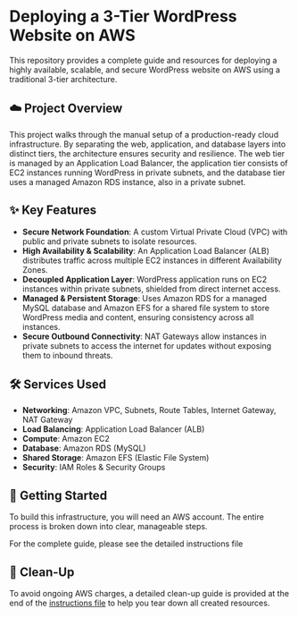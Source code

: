 # Deploying a 3-Tier WordPress Website on AWS

This repository provides a complete guide and resources for deploying a highly available, scalable, and secure WordPress website on AWS using a traditional 3-tier architecture.

## ☁️ Project Overview

This project walks through the manual setup of a production-ready cloud infrastructure. By separating the web, application, and database layers into distinct tiers, the architecture ensures security and resilience. The web tier is managed by an Application Load Balancer, the application tier consists of EC2 instances running WordPress in private subnets, and the database tier uses a managed Amazon RDS instance, also in a private subnet.


## ✨ Key Features

* **Secure Network Foundation**: A custom Virtual Private Cloud (VPC) with public and private subnets to isolate resources.
* **High Availability & Scalability**: An Application Load Balancer (ALB) distributes traffic across multiple EC2 instances in different Availability Zones.
* **Decoupled Application Layer**: WordPress application runs on EC2 instances within private subnets, shielded from direct internet access.
* **Managed & Persistent Storage**: Uses Amazon RDS for a managed MySQL database and Amazon EFS for a shared file system to store WordPress media and content, ensuring consistency across all instances.
* **Secure Outbound Connectivity**: NAT Gateways allow instances in private subnets to access the internet for updates without exposing them to inbound threats.


## 🛠️ Services Used

* **Networking**: Amazon VPC, Subnets, Route Tables, Internet Gateway, NAT Gateway
* **Load Balancing**: Application Load Balancer (ALB)
* **Compute**: Amazon EC2
* **Database**: Amazon RDS (MySQL)
* **Shared Storage**: Amazon EFS (Elastic File System)
* **Security**: IAM Roles & Security Groups

## 🚀 Getting Started

To build this infrastructure, you will need an AWS account. The entire process is broken down into clear, manageable steps.

For the complete guide, please see the detailed instructions file

## 🧹 Clean-Up

To avoid ongoing AWS charges, a detailed clean-up guide is provided at the end of the [instructions file](INSTRUCTIONS.md) to help you tear down all created resources.
